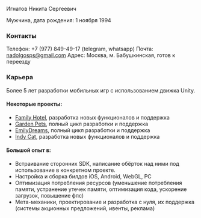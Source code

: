 Игнатов Никита Сергеевич

Мужчина, дата рождения: 1 ноября 1994

### Контакты

Телефон: +7 (977) 849-49-17 (telegram, whatsapp)
Почта: nadolgosps@gmail.com
Адрес: Москва, м. Бабушкинская, готов к переезду

### Карьера

Более 5 лет разработки мобильных игр с использованием движка Unity.

#### Некоторые проекты:

- [Family Hotel](https://play.google.com/store/apps/details?id=com.playflock.family.hotel.story.home.mansion.puzzle.garden.decoration&hl=ru&gl=US), разработка новых функционалов и поддержка
- [Garden Pets](https://play.google.com/store/apps/details?id=com.playflock.pets&hl=ru&gl=US), полный цикл разработки и поддержка
- [EmilyDreams](https://play.google.com/store/apps/details?id=com.playflock.savethegirl.clue.rescue.hotel.pull.girl.out.run.pin&hl=ru&gl=US), полный цикл разработки и поддержка
- [Indy Cat](https://play.google.com/store/apps/details?id=com.playflock.indicatfb&hl=ru&gl=US), разработка новых функционалов и поддержка

#### Большой опыт в:

- Встраивание сторонних SDK, написание обёрток над ними под использование в конкретном проекте.
- Настройка и сборка билдов iOS, Android, WebGL, PC
- Оптимизация потребления ресурсов (уменьшение потребления памяти, устранение утечек памяти, оптимизация кода, ускорение загрузок, повышение фпс)
- Мета-механики, проектирование и разработка с нуля, их поддержка (системы акционных предложений, ивенты, реклама)
